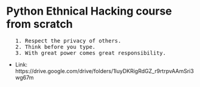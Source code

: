 #                                            Python Ethnical Hacking course from scratch<br/>
<ul>
<pre>
1. Respect the privacy of others.
2. Think before you type.
3. With great power comes great responsibility.
</pre>
<li>Link: https://drive.google.com/drive/folders/1luyDKRigRdGZ_r9rtrpvAAmSri3wg67m</li>

</ul>
